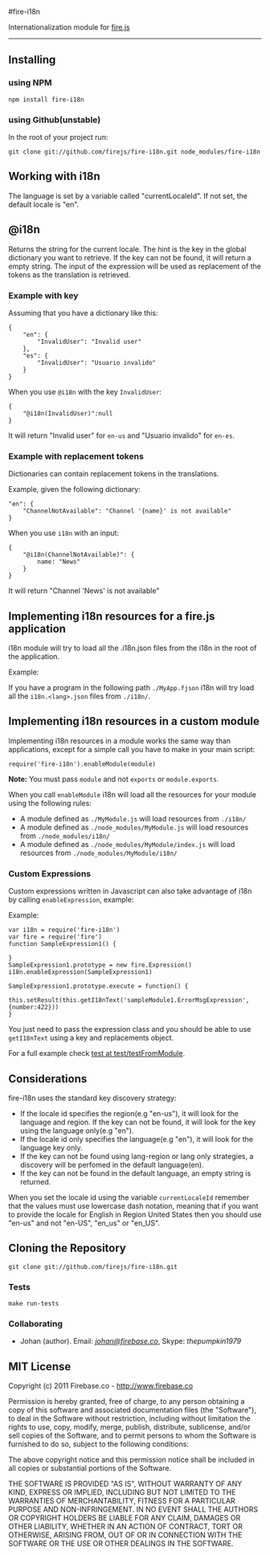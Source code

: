 #fire-i18n

Internationalization module for [fire.js](https://github.com/firejs/firejs)
***

## Installing

### using NPM

    npm install fire-i18n

### using Github(unstable)
In the root of your project run:

    git clone git://github.com/firejs/fire-i18n.git node_modules/fire-i18n

## Working with i18n

The language is set by a variable called "currentLocaleId". If not set, the default locale is "en".

## @i18n

Returns the string for the current locale. The hint is the key in the global dictionary you want to retrieve. If the key can not be found, it will return a empty string. The input of the expression will be used as replacement of the tokens as the translation is retrieved.

### Example with key

Assuming that you have a dictionary like this:

    {
		"en": {
			"InvalidUser": "Invalid user"
		},
		"es": {
			"InvalidUser": "Usuario invalido"
		}
	}

When you use `@i18n` with the key `InvalidUser`:
    
	{
		"@i18n(InvalidUser)":null
	}

It will return "Invalid user" for `en-us` and "Usuario invalido" for `en-es`.

### Example with replacement tokens

Dictionaries can contain replacement tokens in the translations.

Example, given the following dictionary:

    "en": {
		"ChannelNotAvailable": "Channel '{name}' is not available"
	}

When you use `i18n` with an input:

	{
		"@i18n(ChannelNotAvailable)": {
			name: "News"
		}
	}

It will return "Channel 'News' is not available"

## Implementing i18n resources for a fire.js application

i18n module will try to load all the .i18n.json files from the i18n in the root of the application.

Example:

If you have a program in the following path `./MyApp.fjson` i18n will try load all the `i18n.<lang>.json` files from `./i18n/`.

## Implementing i18n resources in a custom module

Implementing i18n resources in a module works the same way than applications, except for a simple call you have to make in your main script:

    require('fire-i18n').enableModule(module)

**Note:** You must pass `module` and not `exports` or `module.exports`.

When you call `enableModule` i18n will load all the resources for your module using the following rules:

* A module defined as `./MyModule.js` will load resources from `./i18n/`
* A module defined as `./node_modules/MyModule.js` will load resources from `./node_modules/i18n/`
* A module defined as `./node_modules/MyModule/index.js` will load resources from `./node_modules/MyModule/i18n/`

### Custom Expressions

Custom expressions written in Javascript can also take advantage of i18n by calling `enableExpression`, example:

Example:

    var i18n = require('fire-i18n')
	var fire = require('fire')
    function SampleExpression1() {
	
	}
	SampleExpression1.prototype = new fire.Expression()
	i18n.enableExpression(SampleExpression1)

	SampleExpression1.prototype.execute = function() {
		this.setResult(this.getI18nText('sampleModule1.ErrorMsgExpression',{number:422}))
	}

You just need to pass the expression class and you should be able to use  `getI18nText` using a key and replacements object.

For a full example check [test at test/testFromModule](https://github.com/firejs/fire-i18n/tree/master/test/testFromModule).

## Considerations

fire-i18n uses the standard key discovery strategy:

* If the locale id specifies the region(e.g "en-us"), it will look for the language and region. If the key can not be found, it will look for the key using the language only(e.g "en").
* If the locale id only specifies the language(e.g "en"), it will look for the language key only.
* If the key can not be found using lang-region or lang only strategies, a discovery will be perfomed in the default language(en).
* If the key can not be found in the default language, an empty string is returned.

When you set the locale id using the variable `currentLocaleId` remember that the values must use lowercase dash notation, meaning that if you want to provide the locale for English in Region United States then you should use "en-us" and not "en-US", "en\_us" or "en\_US".


## Cloning the Repository

    git clone git://github.com/firejs/fire-i18n.git

### Tests

    make run-tests

### Collaborating

* Johan (author). Email: *johan@firebase.co*, Skype: *thepumpkin1979*

## MIT License

Copyright (c) 2011 Firebase.co - http://www.firebase.co

Permission is hereby granted, free of charge, to any person obtaining a copy
of this software and associated documentation files (the "Software"), to deal
in the Software without restriction, including without limitation the rights
to use, copy, modify, merge, publish, distribute, sublicense, and/or sell
copies of the Software, and to permit persons to whom the Software is
furnished to do so, subject to the following conditions:

The above copyright notice and this permission notice shall be included in
all copies or substantial portions of the Software.

THE SOFTWARE IS PROVIDED "AS IS", WITHOUT WARRANTY OF ANY KIND, EXPRESS OR
IMPLIED, INCLUDING BUT NOT LIMITED TO THE WARRANTIES OF MERCHANTABILITY,
FITNESS FOR A PARTICULAR PURPOSE AND NON-INFRINGEMENT. IN NO EVENT SHALL THE
AUTHORS OR COPYRIGHT HOLDERS BE LIABLE FOR ANY CLAIM, DAMAGES OR OTHER
LIABILITY, WHETHER IN AN ACTION OF CONTRACT, TORT OR OTHERWISE, ARISING FROM,
OUT OF OR IN CONNECTION WITH THE SOFTWARE OR THE USE OR OTHER DEALINGS IN
THE SOFTWARE.